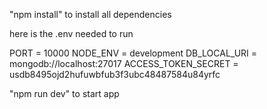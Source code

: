 "npm install" to install all dependencies


here is the .env needed to run 

PORT = 10000
NODE_ENV  = development
DB_LOCAL_URI = mongodb://localhost:27017
ACCESS_TOKEN_SECRET = usdb8495ojd2hufuwbfub3f3ubc48487584u84yrfc



"npm run dev" to start app
